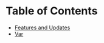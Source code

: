 # Table of Contents
* [Features and Updates](https://github.com/alejoalvarez/Java/blob/main/Java%2010/FeaturesUpdates.md)
* [Var](PENDING)
